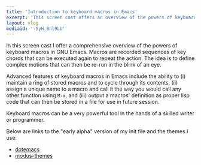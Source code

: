 ```yaml
---
title: 'Introduction to keyboard macros in Emacs'
excerpt: 'This screen cast offers an overview of the powers of keyboard macros in GNU Emacs. Learn these to boost your productivity.'
layout: vlog
mediaid: '-5yH_8nl9LU'
---
```


In this screen cast I offer a comprehensive overview of the powers of
keyboard macros in GNU Emacs.  Macros are recorded sequences of key
chords that can be executed again to repeat the action.  The idea is
to define complex motions that can then be re-run in the blink of an
eye.

Advanced features of keyboard macros in Emacs include the ability to
(i) maintain a ring of stored macros and to cycle through its
contents, (ii) assign a unique name to a macro and call it the way you
would call any other function using `M-x`, and (iii) output a macros'
definition as proper lisp code that can then be stored in a file for
use in future session.

Keyboard macros can be a very powerful tool in the hands of a skilled
writer or programmer.

Below are links to the "early alpha" version of my init file and the
themes I use:

* [dotemacs](https://protesilaos.com/emacs/dotemacs)
* [modus-themes](https://gitlab.com/protesilaos/modus-themes)
